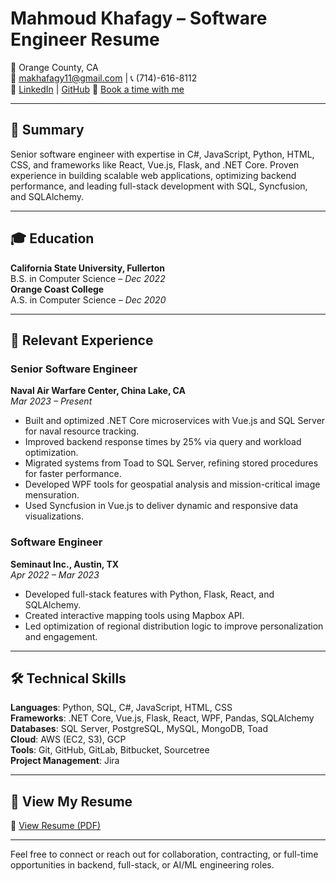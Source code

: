 # Mahmoud Khafagy – Software Engineer Resume

📍 Orange County, CA  
📧 makhafagy11@gmail.com | 📞 (714)-616-8112  
🔗 [LinkedIn](https://www.linkedin.com/in/mahmoud-khafagy-mo/) | [GitHub](https://github.com/Makhafagy)
📅 [Book a time with me](https://calendly.com/makhafagy11/chat-with-mahmoud-swe-job-opportunities)

---

## 🔹 Summary
Senior software engineer with expertise in C#, JavaScript, Python, HTML, CSS, and frameworks like React, Vue.js, Flask, and .NET Core. Proven experience in building scalable web applications, optimizing backend performance, and leading full-stack development with SQL, Syncfusion, and SQLAlchemy.

---

## 🎓 Education
**California State University, Fullerton**  
B.S. in Computer Science – *Dec 2022*  
**Orange Coast College**  
A.S. in Computer Science – *Dec 2020*

---

## 💼 Relevant Experience

### **Senior Software Engineer**  
**Naval Air Warfare Center, China Lake, CA**  
*Mar 2023 – Present*
- Built and optimized .NET Core microservices with Vue.js and SQL Server for naval resource tracking.
- Improved backend response times by 25% via query and workload optimization.
- Migrated systems from Toad to SQL Server, refining stored procedures for faster performance.
- Developed WPF tools for geospatial analysis and mission-critical image mensuration.
- Used Syncfusion in Vue.js to deliver dynamic and responsive data visualizations.

### **Software Engineer**  
**Seminaut Inc., Austin, TX**  
*Apr 2022 – Mar 2023*
- Developed full-stack features with Python, Flask, React, and SQLAlchemy.
- Created interactive mapping tools using Mapbox API.
- Led optimization of regional distribution logic to improve personalization and engagement.

---

## 🛠️ Technical Skills

**Languages**: Python, SQL, C#, JavaScript, HTML, CSS  
**Frameworks**: .NET Core, Vue.js, Flask, React, WPF, Pandas, SQLAlchemy  
**Databases**: SQL Server, PostgreSQL, MySQL, MongoDB, Toad  
**Cloud**: AWS (EC2, S3), GCP  
**Tools**: Git, GitHub, GitLab, Bitbucket, Sourcetree  
**Project Management**: Jira  

---

## 📄 View My Resume
📎 [View Resume (PDF)](Mahmoud_Khafagy_Resume.pdf)

---

Feel free to connect or reach out for collaboration, contracting, or full-time opportunities in backend, full-stack, or AI/ML engineering roles.
